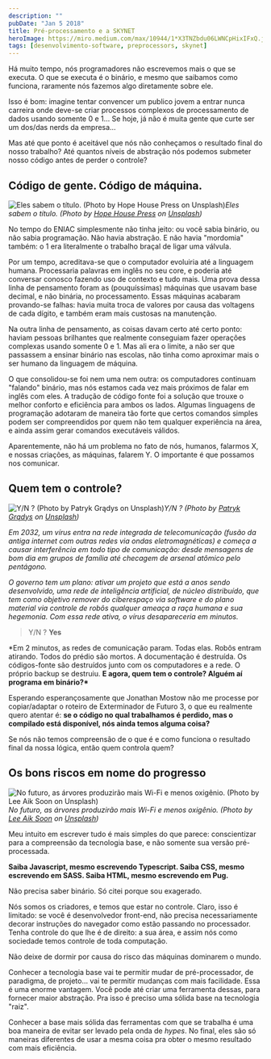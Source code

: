```yaml
---
description: ""
pubDate: "Jan 5 2018"
title: Pré-processamento e a SKYNET
heroImage: https://miro.medium.com/max/10944/1*X3TNZbdu06LWNCpHixIFxQ.jpeg
tags: [desenvolvimento-software, preprocessors, skynet]
---
```


Há muito tempo, nós programadores não escrevemos mais o que se executa. O que se executa é o binário, e mesmo que saibamos como funciona, raramente nós fazemos algo diretamente sobre ele.

Isso é bom: imagine tentar convencer um publico jovem a entrar nunca carreira onde deve-se criar processos complexos de processamento de dados usando somente 0 e 1… Se hoje, já não é muita gente que curte ser um dos/das nerds da empresa…

Mas até que ponto é aceitável que nós não conheçamos o resultado final do nosso trabalho? Até quantos níveis de abstração nós podemos submeter nosso código antes de perder o controle?

## Código de gente. Código de máquina.

![Eles sabem o título. (Photo by [Hope House Press](https://unsplash.com/photos/h3sAF1cVURw?utm_source=unsplash&utm_medium=referral&utm_content=creditCopyText) on [Unsplash](https://unsplash.com/?utm_source=unsplash&utm_medium=referral&utm_content=creditCopyText))](https://cdn-images-1.medium.com/max/4896/1*CSwBTz-Uyg2eiZajTPiB-g.jpeg)_Eles sabem o título. (Photo by [Hope House Press](https://unsplash.com/photos/h3sAF1cVURw?utm_source=unsplash&utm_medium=referral&utm_content=creditCopyText) on [Unsplash](https://unsplash.com/?utm_source=unsplash&utm_medium=referral&utm_content=creditCopyText))_

No tempo do ENIAC simplesmente não tinha jeito: ou você sabia binário, ou não sabia programação. Não havia abstração. E não havia "mordomia" também: o 1 era literalmente o trabalho braçal de ligar uma válvula.

Por um tempo, acreditava-se que o computador evoluiria até a linguagem humana. Processaria palavras em inglês no seu core, e poderia até conversar conosco fazendo uso de contexto e tudo mais. Uma prova dessa linha de pensamento foram as (pouquíssimas) máquinas que usavam base decimal, e não binária, no processamento. Essas máquinas acabaram provando-se falhas: havia muita troca de valores por causa das voltagens de cada dígito, e também eram mais custosas na manutenção.

Na outra linha de pensamento, as coisas davam certo até certo ponto: haviam pessoas brilhantes que realmente conseguiam fazer operações complexas usando somente 0 e 1. Mas ali era o limite, a não ser que passassem a ensinar binário nas escolas, não tinha como aproximar mais o ser humano da linguagem de máquina.

O que consolidou-se foi nem uma nem outra: os computadores continuam "falando" binário, mas nós estamos cada vez mais próximos de falar em inglês com eles. A tradução de código fonte foi a solução que trouxe o melhor conforto e eficiência para ambos os lados. Algumas linguagens de programação adotaram de maneira tão forte que certos comandos simples podem ser compreendidos por quem não tem qualquer experiência na área, e ainda assim gerar comandos executáveis válidos.

Aparentemente, não há um problema no fato de nós, humanos, falarmos X, e nossas criações, as máquinas, falarem Y. O importante é que possamos nos comunicar.

## Quem tem o controle?

![Y/N ? (Photo by [Patryk Grądys](https://unsplash.com/photos/4pPzKfd6BEg?utm_source=unsplash&utm_medium=referral&utm_content=creditCopyText) on [Unsplash](https://unsplash.com/?utm_source=unsplash&utm_medium=referral&utm_content=creditCopyText))](https://cdn-images-1.medium.com/max/10664/1*X3AZL38e8zWBeXpZXxW0lQ.jpeg)_Y/N ? (Photo by [Patryk Grądys](https://unsplash.com/photos/4pPzKfd6BEg?utm_source=unsplash&utm_medium=referral&utm_content=creditCopyText) on [Unsplash](https://unsplash.com/?utm_source=unsplash&utm_medium=referral&utm_content=creditCopyText))_

_Em 2032, um vírus entra na rede integrada de telecomunicação (fusão da antiga internet com outras redes via ondas eletromagnéticas) e começa a causar interferência em todo tipo de comunicação: desde mensagens de bom dia em grupos de família até checagem de arsenal atômico pelo pentágono._

_O governo tem um plano: ativar um projeto que está a anos sendo desenvolvido, uma rede de inteligência artificial, de núcleo distribuído, que tem como objetivo remover do ciberespaço via software e do plano material via controle de robôs qualquer ameaça a raça humana e sua hegemonia. Com essa rede ativa, o vírus desapareceria em minutos._

> Y/N ? **Yes**

\*Em 2 minutos, as redes de comunicação param. Todas elas. Robôs entram atirando. Todos do prédio são mortos. A documentação é destruída. Os códigos-fonte são destruídos junto com os computadores e a rede. O próprio backup se destruiu. **E agora, quem tem o controle? Alguém aí programa em binário?\***

Esperando esperançosamente que Jonathan Mostow não me processe por copiar/adaptar o roteiro de Exterminador de Futuro 3, o que eu realmente quero atentar é: **se o código no qual trabalhamos é perdido, mas o compilado está disponível, nós ainda temos alguma coisa?**

Se nós não temos compreensão de o que é e como funciona o resultado final da nossa lógica, então quem controla quem?

## Os bons riscos em nome do progresso

![No futuro, as árvores produzirão mais Wi-Fi e menos oxigênio. (Photo by [Lee Aik Soon](https://unsplash.com/photos/wkHYmPuvMnQ?utm_source=unsplash&utm_medium=referral&utm_content=creditCopyText) on [Unsplash](https://unsplash.com/?utm_source=unsplash&utm_medium=referral&utm_content=creditCopyText))](https://cdn-images-1.medium.com/max/9924/1*hgW7kaIKQCzwlIHD6TDgiw.jpeg)_No futuro, as árvores produzirão mais Wi-Fi e menos oxigênio. (Photo by [Lee Aik Soon](https://unsplash.com/photos/wkHYmPuvMnQ?utm_source=unsplash&utm_medium=referral&utm_content=creditCopyText) on [Unsplash](https://unsplash.com/?utm_source=unsplash&utm_medium=referral&utm_content=creditCopyText))_

Meu intuito em escrever tudo é mais simples do que parece: conscientizar para a compreensão da tecnologia base, e não somente sua versão pré-processada.

**Saiba Javascript, mesmo escrevendo Typescript. Saiba CSS, mesmo escrevendo em SASS. Saiba HTML, mesmo escrevendo em Pug.**

Não precisa saber binário. Só citei porque sou exagerado.

Nós somos os criadores, e temos que estar no controle. Claro, isso é limitado: se você é desenvolvedor front-end, não precisa necessariamente decorar instruções do navegador como estão passando no processador. Tenha controle do que lhe é de direito: a sua área, e assim nós como sociedade temos controle de toda computação.

Não deixe de dormir por causa do risco das máquinas dominarem o mundo.

Conhecer a tecnologia base vai te permitir mudar de pré-processador, de paradigma, de projeto… vai te permitir mudanças com mais facilidade. Essa é uma enorme vantagem. Você pode até criar uma ferramenta dessas, para fornecer maior abstração. Pra isso é preciso uma sólida base na tecnologia "raiz".

Conhecer a base mais sólida das ferramentas com que se trabalha é uma boa maneira de evitar ser levado pela onda de _hypes_. No final, eles são só maneiras diferentes de usar a mesma coisa pra obter o mesmo resultado com mais eficiência.
